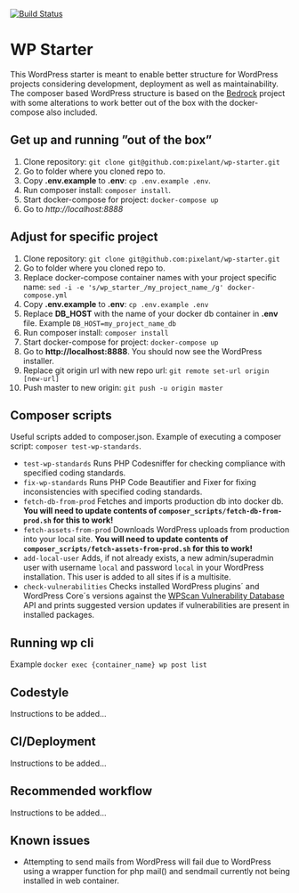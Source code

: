 [![Build Status](https://travis-ci.com/pixelant/wp-starter.svg?token=wzqK7t2fnYqKnxYxwzyk&branch=master)](https://travis-ci.com/pixelant/wp-starter)

# WP Starter
This WordPress starter is meant to enable better structure for WordPress projects considering development, deployment as well as maintainability.
The composer based WordPress structure is based on the [Bedrock](https://roots.io/bedrock/) project with some alterations to work better out of the box with the docker-compose also included.

## Get up and running ”out of the box”
1. Clone repository: `git clone git@github.com:pixelant/wp-starter.git`
2. Go to folder where you cloned repo to.
3. Copy **.env.example** to **.env**: `cp .env.example .env`.
4. Run composer install: `composer install`.
5. Start docker-compose for project: `docker-compose up`
6. Go to *http://localhost:8888*

## Adjust for specific project
1. Clone repository: `git clone git@github.com:pixelant/wp-starter.git`
2. Go to folder where you cloned repo to.
3. Replace docker-compose container names with your project specific name: `sed -i -e 's/wp_starter_/my_project_name_/g' docker-compose.yml`
4. Copy **.env.example** to **.env**: `cp .env.example .env`
5. Replace **DB_HOST** with the name of your docker db container in **.env** file. Example `DB_HOST=my_project_name_db`
6. Run composer install: `composer install`
7. Start docker-compose for project: `docker-compose up`
8. Go to **http://localhost:8888**. You should now see the WordPress installer.
10. Replace git origin url with new repo url: `git remote set-url origin [new-url]`
11. Push master to new origin: `git push -u origin master`

## Composer scripts
Useful scripts added to composer.json. Example of executing a composer script: `composer test-wp-standards`.
* `test-wp-standards` Runs PHP Codesniffer for checking compliance with specified coding standards.
* `fix-wp-standards` Runs PHP Code Beautifier and Fixer for fixing inconsistencies with specified coding standards.
* `fetch-db-from-prod` Fetches and imports production db into docker db. **You will need to update contents of `composer_scripts/fetch-db-from-prod.sh` for this to work!**
* `fetch-assets-from-prod` Downloads WordPress uploads from production into your local site. **You will need to update contents of `composer_scripts/fetch-assets-from-prod.sh` for this to work!**
* `add-local-user` Adds, if not already exists, a new admin/superadmin user with username `local` and password `local` in your WordPress installation. This user is added to all sites if is a multisite.
* `check-vulnerabilities` Checks installed WordPress plugins´ and WordPress Core´s versions against the [WPScan Vulnerability Database](https://wpvulndb.com/) API and prints suggested version updates if vulnerabilities are present in installed packages.

## Running wp cli
Example `docker exec {container_name} wp post list`

## Codestyle
Instructions to be added…

## CI/Deployment
Instructions to be added…

## Recommended workflow
Instructions to be added…

## Known issues
* Attempting to send mails from WordPress will fail due to WordPress using a wrapper function for php mail() and sendmail currently not being installed in web container.